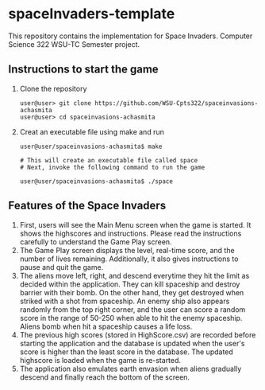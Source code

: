 # spaceInvaders-template
This repository contains the implementation for Space Invaders.  Computer Science 322 WSU-TC Semester project.

## Instructions to start the game

1.  Clone the repository

    ```console
    user@user> git clone https://github.com/WSU-Cpts322/spaceinvasions-achasmita
    user@user> cd spaceinvasions-achasmita
    ```

1.  Creat an executable file using make and run

    ```` console
    user@user/spaceinvasions-achasmita$ make
    
    # This will create an executable file called space
    # Next, invoke the following command to run the game

    user@user/spaceinvasions-achasmita$ ./space

    ````

## Features of the Space Invaders

1. First, users will see the Main Menu screen when the game is started. It shows the highscores and instructions. Please read the instructions carefully to understand the Game Play screen.
2. The Game Play screen displays the level, real-time score, and the number of lives remaining. Additionally, it also gives instructions to pause and quit the game.
3. The aliens move left, right, and descend everytime they hit the limit as decided within the application. They can kill spaceship and destroy barrier with their bomb. On the other hand, they get destroyed when striked with a shot from spaceship. An enemy ship also appears randomly from the top right corner, and the user can score a random score in the range of 50-250 when able to hit the enemy spaceship. Aliens bomb when hit a spaceship causes a life loss.
4. The previous high scores (stored in HighScore.csv) are recorded before starting the application and the database is updated when the user's score is higher than the least score in the database. The updated highscore is loaded when the game is re-started. 
5. The application also emulates earth envasion when aliens gradually descend and finally reach the bottom of the screen.
